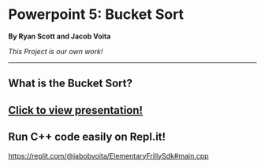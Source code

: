 # Powerpoint 5: Bucket Sort
**By Ryan Scott and Jacob Voita**

*This Project is our own work!*

----

## What is the Bucket Sort?
## [Click to view presentation!](https://github.com/AsePlayer/Algorithms-and-Data-Structures/blob/main/Presentation%205%20-%20Bucket%20Sort/CLC%205.pdf)

## Run C++ code easily on Repl.it!
https://replit.com/@jabobvoita/ElementaryFrillySdk#main.cpp
